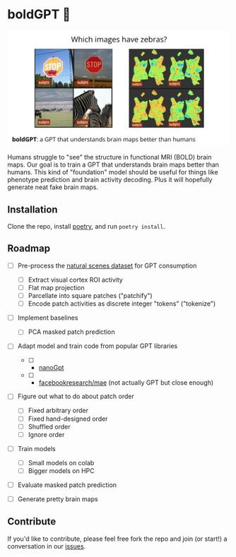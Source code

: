 # boldGPT 🧠

![boldGPT: a GPT that understands brain maps better than humans](.github/images/boldgpt.png)

Humans struggle to "see" the structure in functional MRI (BOLD) brain maps. Our goal is to train a GPT that understands brain maps better than humans. This kind of "foundation" model should be useful for things like phenotype prediction and brain activity decoding. Plus it will hopefully generate neat fake brain maps.

## Installation

Clone the repo, install [poetry](https://python-poetry.org/), and run `poetry install`.

## Roadmap

- [ ] Pre-process the [natural scenes dataset](https://naturalscenesdataset.org/) for GPT consumption
  - [ ] Extract visual cortex ROI activity
  - [ ] Flat map projection
  - [ ] Parcellate into square patches ("patchify")
  - [ ] Encode patch activities as discrete integer "tokens" ("tokenize")
- [ ] Implement baselines
  - [ ] PCA masked patch prediction
- [ ] Adapt model and train code from popular GPT libraries
  - [ ] - [nanoGpt](https://github.com/karpathy/nanoGPT)
  - [ ] - [facebookresearch/mae](https://github.com/facebookresearch/mae) (not actually GPT but close enough)
- [ ] Figure out what to do about patch order
  - [ ] Fixed arbitrary order
  - [ ] Fixed hand-designed order
  - [ ] Shuffled order
  - [ ] Ignore order
- [ ] Train models
  - [ ] Small models on colab
  - [ ] Bigger models on HPC
- [ ] Evaluate masked patch prediction
- [ ] Generate pretty brain maps


## Contribute

If you'd like to contribute, please feel free fork the repo and join (or start!) a conversation in our [issues](https://github.com/clane9/boldGPT/issues).

